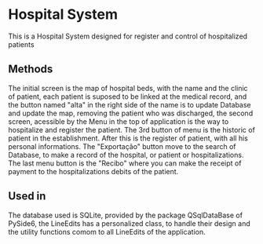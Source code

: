 <h1 style='align: center;'>Hospital System</h1>

<p>This is a Hospital System designed for register and control of hospitalized patients</p>

## Methods

The initial screen is the map of hospital beds, with the name and the clinic of patient, each patient is suposed
to be linked at the medical record, and the button named "alta" in the right side of the name is to update Database
and update the map, removing the patient who was discharged, the second screen, acessible by the Menu in the top of
application is the way to hospitalize and register the patient. The 3rd button of menu is the historic of patient in the 
establishment. After this is the register of patient, with all his personal informations. The "Exportação" button move to the 
search of Database, to make a record of the hospital, or patient or hospitalizations. The last menu button is the "Recibo"
where you can make the receipt of payment to the hospitalizations debits of the patient.

## Used in

The database used is SQLite, provided by the package QSqlDataBase of PySide6, the LineEdits has a personalized class, to handle their design
and the utility functions comom to all LineEdits of the application.